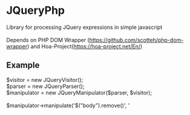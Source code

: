 <h1>JQueryPhp</h1>

Library for processing JQuery expressions in simple javascript
<br>
<br>
Depends on PHP DOM Wrapper (https://github.com/scotteh/php-dom-wrapper) and Hoa-Project(https://hoa-project.net/En/)

<h2>Example</h2>
$visitor = new JQueryVisitor();<br>
$parser = new JQueryParser();<br>
$manipulator = new JQueryManipulator($parser, $visitor);
<br>
<br>
$manipulator->manipulate('$("body").remove()', '<html><head><title>Test</test></head><body>Delete me</body></html>');
<br>
$parser->validate('$("body").remove()');
